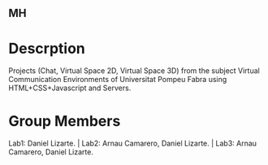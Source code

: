 ## MH
# Descrption
Projects (Chat, Virtual Space 2D, Virtual Space 3D) from the subject Virtual Communication Environments of Universitat Pompeu Fabra using HTML+CSS+Javascript and Servers.

# Group Members
Lab1: Daniel Lizarte. | Lab2: Arnau Camarero, Daniel Lizarte. | Lab3: Arnau Camarero, Daniel Lizarte.
